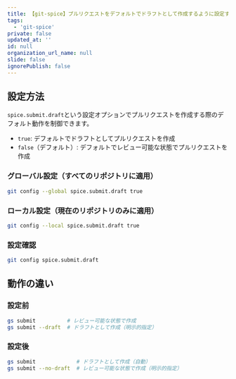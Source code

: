 ```yaml
---
title: 【git-spice】プルリクエストをデフォルトでドラフトとして作成するように設定する方法
tags:
  - 'git-spice'
private: false
updated_at: ''
id: null
organization_url_name: null
slide: false
ignorePublish: false
---
```

## 設定方法

`spice.submit.draft`という設定オプションでプルリクエストを作成する際のデフォルト動作を制御できます。

- `true`: デフォルトでドラフトとしてプルリクエストを作成
- `false`（デフォルト）: デフォルトでレビュー可能な状態でプルリクエストを作成

### グローバル設定（すべてのリポジトリに適用）

```bash
git config --global spice.submit.draft true
```

### ローカル設定（現在のリポジトリのみに適用）

```bash
git config --local spice.submit.draft true
```

### 設定確認

```bash
git config spice.submit.draft
```

## 動作の違い

### 設定前

```bash
gs submit          # レビュー可能な状態で作成
gs submit --draft  # ドラフトとして作成（明示的指定）
```

### 設定後

```bash
gs submit             # ドラフトとして作成（自動）
gs submit --no-draft  # レビュー可能な状態で作成（明示的指定）
```
